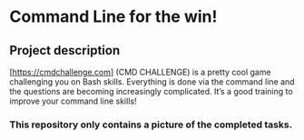 # Command Line for the win!

## Project description

[https://cmdchallenge.com] (CMD CHALLENGE) is a pretty cool game challenging you on Bash skills.
Everything is done via the command line and the questions are becoming increasingly complicated.
It’s a good training to improve your command line skills!

### This repository only contains a picture of the completed tasks.
